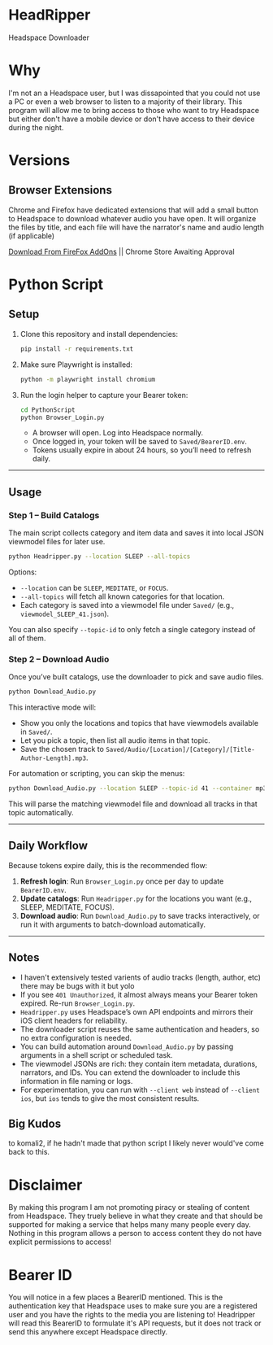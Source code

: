 # HeadRipper
Headspace Downloader

# Why
I'm not an a Headspace user, but I was dissapointed that you could not use a PC or even a web browser to listen to a majority of their library. 
This program will allow me to bring access to those who want to try Headspace but either don't have a mobile device or don't have access to their device during the night.

# Versions

## Browser Extensions
Chrome and Firefox have dedicated extensions that will add a small button to Headspace to download whatever audio you have open. It will organize the files by title, and each file will have the narrator's name and audio length (if applicable)

[Download From FireFox AddOns](https://addons.mozilla.org/en-US/firefox/addon/headripper/?utm_source=joexv.github.io) || Chrome Store Awaiting Approval


# Python Script
## Setup

1. Clone this repository and install dependencies:

   ```bash
   pip install -r requirements.txt
   ```

2. Make sure Playwright is installed:

   ```bash
   python -m playwright install chromium
   ```

3. Run the login helper to capture your Bearer token:

   ```bash
   cd PythonScript
   python Browser_Login.py
   ```

   - A browser will open. Log into Headspace normally.
   - Once logged in, your token will be saved to `Saved/BearerID.env`.
   - Tokens usually expire in about 24 hours, so you’ll need to refresh daily.

---

## Usage

### Step 1 – Build Catalogs

The main script collects category and item data and saves it into local JSON viewmodel files for later use.

```bash
python Headripper.py --location SLEEP --all-topics
```

Options:

- `--location` can be `SLEEP`, `MEDITATE`, or `FOCUS`.
- `--all-topics` will fetch all known categories for that location.
- Each category is saved into a viewmodel file under `Saved/` (e.g., `viewmodel_SLEEP_41.json`).

You can also specify `--topic-id` to only fetch a single category instead of all of them.

### Step 2 – Download Audio

Once you’ve built catalogs, use the downloader to pick and save audio files.

```bash
python Download_Audio.py
```

This interactive mode will:

- Show you only the locations and topics that have viewmodels available in `Saved/`.
- Let you pick a topic, then list all audio items in that topic.
- Save the chosen track to `Saved/Audio/[Location]/[Category]/[Title-Author-Length].mp3`.

For automation or scripting, you can skip the menus:

```bash
python Download_Audio.py --location SLEEP --topic-id 41 --container mp3
```

This will parse the matching viewmodel file and download all tracks in that topic automatically.

---

## Daily Workflow

Because tokens expire daily, this is the recommended flow:

1. **Refresh login**: Run `Browser_Login.py` once per day to update `BearerID.env`.
2. **Update catalogs**: Run `Headripper.py` for the locations you want (e.g., SLEEP, MEDITATE, FOCUS).
3. **Download audio**: Run `Download_Audio.py` to save tracks interactively, or run it with arguments to batch-download automatically.

---

## Notes
- I haven't extensively tested varients of audio tracks (length, author, etc) there may be bugs with it but yolo
- If you see `401 Unauthorized`, it almost always means your Bearer token expired. Re-run `Browser_Login.py`.
- `Headripper.py` uses Headspace’s own API endpoints and mirrors their iOS client headers for reliability.
- The downloader script reuses the same authentication and headers, so no extra configuration is needed.
- You can build automation around `Download_Audio.py` by passing arguments in a shell script or scheduled task.
- The viewmodel JSONs are rich: they contain item metadata, durations, narrators, and IDs. You can extend the downloader to include this information in file naming or logs.
- For experimentation, you can run with `--client web` instead of `--client ios`, but `ios` tends to give the most consistent results.

## Big Kudos
to komali2, if he hadn't made that python script I likely never would've come back to this.

# Disclaimer
By making this program I am not promoting piracy or stealing of content from Headspace. 
They truely believe in what they create and that should be supported for making a service that helps
many many people every day. Nothing in this program allows a person to access content they do not have explicit permissions to access!

# Bearer ID
You will notice in a few places a BearerID mentioned. This is the authentication key that Headspace uses to make sure you are a registered user and you have the rights to the media you are listening to! Headripper will read this BearerID to formulate it's API requests, but it does not track or send this anywhere except Headspace directly.
